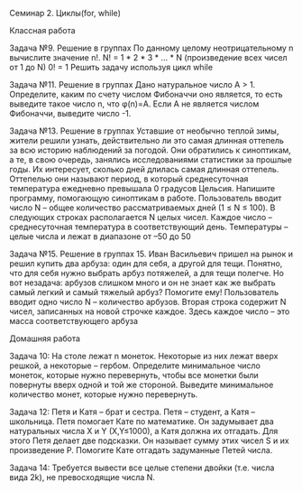 Семинар 2. Циклы(for, while)

Классная работа

Задача №9. Решение в группах
По данному целому неотрицательному n вычислите
значение n!. N! = 1 * 2 * 3 * … * N (произведение всех
чисел от 1 до N) 0! = 1 Решить задачу используя цикл
while

Задача №11. Решение в группах
Дано натуральное число A > 1. Определите, каким по
счету числом Фибоначчи оно является, то есть
выведите такое число n, что φ(n)=A. Если А не
является числом Фибоначчи, выведите число -1.

Задача №13. Решение в группах
Уставшие от необычно теплой зимы, жители решили узнать,
действительно ли это самая длинная оттепель за всю историю
наблюдений за погодой. Они обратились к синоптикам, а те, в
свою очередь, занялись исследованиями статистики за
прошлые годы. Их интересует, сколько дней длилась самая
длинная оттепель. Оттепелью они называют период, в
который среднесуточная температура ежедневно превышала
0 градусов Цельсия. Напишите программу, помогающую
синоптикам в работе.
Пользователь вводит число N – общее количество
рассматриваемых дней (1 ≤ N ≤ 100). В следующих строках
располагается N целых чисел.
Каждое число – среднесуточная температура в
соответствующий день. Температуры – целые числа и лежат в
диапазоне от –50 до 50

Задача №15. Решение в группах
15. Иван Васильевич пришел на рынок и решил
купить два арбуза: один для себя, а другой для тещи.
Понятно, что для себя нужно выбрать арбуз
потяжелей, а для тещи полегче. Но вот незадача:
арбузов слишком много и он не знает как же выбрать
самый легкий и самый тяжелый арбуз? Помогите ему!
Пользователь вводит одно число N – количество
арбузов. Вторая строка содержит N чисел,
записанных на новой строчке каждое. Здесь каждое
число – это масса соответствующего арбуза


Домашняя работа

Задача 10: На столе лежат n монеток. Некоторые из них лежат вверх
решкой, а некоторые – гербом. Определите минимальное число
монеток, которые нужно перевернуть, чтобы все монетки были
повернуты вверх одной и той же стороной. Выведите минимальное
количество монет, которые нужно перевернуть.

Задача 12: Петя и Катя – брат и сестра. Петя – студент, а Катя –
школьница. Петя помогает Кате по математике. Он задумывает два
натуральных числа X и Y (X,Y≤1000), а Катя должна их отгадать. Для
этого Петя делает две подсказки. Он называет сумму этих чисел S и их
произведение P. Помогите Кате отгадать задуманные Петей числа.

Задача 14: Требуется вывести все целые степени двойки (т.е. числа
вида 2k), не превосходящие числа N.
